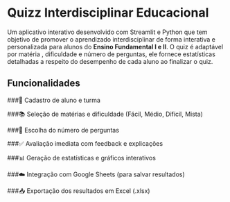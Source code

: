 # Quizz Interdisciplinar Educacional

Um aplicativo interativo desenvolvido com Streamlit e Python que tem objetivo de promover o aprendizado interdisciplinar de forma interativa e personalizada para alunos do **Ensino Fundamental I e II**. O quiz é adaptável por matéria , dificuldade e número de perguntas,
ele fornece estatísticas detalhadas a respeito do desempenho de cada aluno ao finalizar o quiz.


## Funcionalidades
###📝 Cadastro de aluno e turma

###📚 Seleção de matérias e dificuldade (Fácil, Médio, Difícil, Mista)

###🔢 Escolha do número de perguntas

###✅ Avaliação imediata com feedback e explicações

###📊 Geração de estatísticas e gráficos interativos

###☁️ Integração com Google Sheets (para salvar resultados)

###📥 Exportação dos resultados em Excel (.xlsx)

